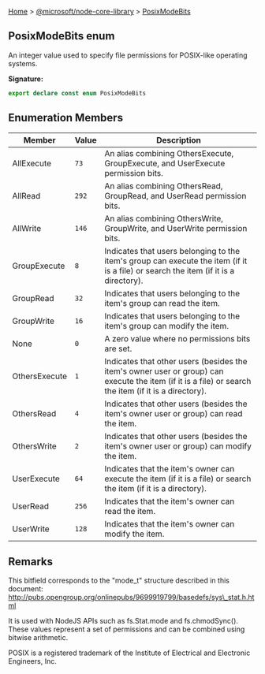 [Home](./index) &gt; [@microsoft/node-core-library](./node-core-library.md) &gt; [PosixModeBits](./node-core-library.posixmodebits.md)

## PosixModeBits enum

An integer value used to specify file permissions for POSIX-like operating systems.

<b>Signature:</b>

```typescript
export declare const enum PosixModeBits 
```

## Enumeration Members

|  Member | Value | Description |
|  --- | --- | --- |
|  AllExecute | `73` | An alias combining OthersExecute, GroupExecute, and UserExecute permission bits. |
|  AllRead | `292` | An alias combining OthersRead, GroupRead, and UserRead permission bits. |
|  AllWrite | `146` | An alias combining OthersWrite, GroupWrite, and UserWrite permission bits. |
|  GroupExecute | `8` | Indicates that users belonging to the item's group can execute the item (if it is a file) or search the item (if it is a directory). |
|  GroupRead | `32` | Indicates that users belonging to the item's group can read the item. |
|  GroupWrite | `16` | Indicates that users belonging to the item's group can modify the item. |
|  None | `0` | A zero value where no permissions bits are set. |
|  OthersExecute | `1` | Indicates that other users (besides the item's owner user or group) can execute the item (if it is a file) or search the item (if it is a directory). |
|  OthersRead | `4` | Indicates that other users (besides the item's owner user or group) can read the item. |
|  OthersWrite | `2` | Indicates that other users (besides the item's owner user or group) can modify the item. |
|  UserExecute | `64` | Indicates that the item's owner can execute the item (if it is a file) or search the item (if it is a directory). |
|  UserRead | `256` | Indicates that the item's owner can read the item. |
|  UserWrite | `128` | Indicates that the item's owner can modify the item. |

## Remarks

This bitfield corresponds to the "mode\_t" structure described in this document: http://pubs.opengroup.org/onlinepubs/9699919799/basedefs/sys\_stat.h.html

It is used with NodeJS APIs such as fs.Stat.mode and fs.chmodSync(). These values represent a set of permissions and can be combined using bitwise arithmetic.

POSIX is a registered trademark of the Institute of Electrical and Electronic Engineers, Inc.

